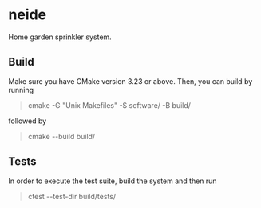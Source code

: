 # neide
Home garden sprinkler system.

## Build
Make sure you have CMake version 3.23 or above. Then, you can build by running

> cmake -G "Unix Makefiles" -S software/ -B build/

followed by

> cmake --build build/

## Tests
In order to execute the test suite, build the system and then run

> ctest --test-dir build/tests/